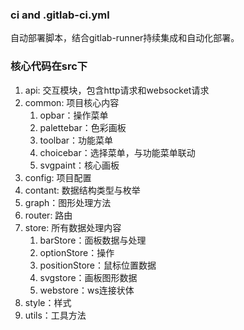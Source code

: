 ### ci and .gitlab-ci.yml
自动部署脚本，结合gitlab-runner持续集成和自动化部署。

### 核心代码在src下
1. api: 交互模块，包含http请求和websocket请求
2. common: 项目核心内容
   1. opbar：操作菜单
   2. palettebar：色彩画板
   3. toolbar：功能菜单
   4. choicebar：选择菜单，与功能菜单联动
   5. svgpaint：核心画板
3. config: 项目配置
4. contant: 数据结构类型与枚举
5. graph：图形处理方法
6. router: 路由
7. store: 所有数据处理内容
   1. barStore：面板数据与处理
   2. optionStore：操作
   3. positionStore：鼠标位置数据
   4. svgstore：画板图形数据
   5. webstore：ws连接状体
8. style：样式
9. utils：工具方法